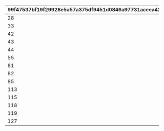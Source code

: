 |99f47537bf19f29928e5a57a375df9451d0846a97731aceea4209967765c0cbc|c4679dab5d3e2ddd8299003503abd21fc8c310d9aa10632cbc64d4e00ed2e16f|250857bcbbdc56113cb7bd57ab47379e112e402aa56781db1ee6ed4f3f6a318c|2003754ddcb5521459810ff80de2b371c78d4edda3a4308ce186ee42f2b9452c|99c2718820eb7a6ceb41584216428a6d52ec359d55ee15abfb25254bd144b657|
| --- | --- | --- | --- | --- |
|28|2020/02/15 15:00:00|2020/03/02 4:59:59|27001|27001|
|33|2021/02/15 23:00:00|2021/03/05 11:59:59|27002|27001|
|42|2021/08/15 15:00:00|2021/09/05 11:59:59|27003|27001|
|43|2021/12/31 12:00:00|2022/01/21 11:59:59|27004|27001|
|44|2022/02/15 15:00:00|2022/03/05 14:59:59|27005|27005|
|55|2022/08/15 15:00:00|2022/09/05 11:59:59|27006|27001|
|81|2022/12/31 12:00:00|2023/01/21 11:59:59|27007|27001|
|82|2023/02/15 15:00:00|2023/03/05 14:59:59|27008|27005|
|85|2023/04/30 12:00:00|2023/05/25 14:59:59|27009|27009|
|113|2023/08/15 15:00:00|2023/09/04 14:59:59|27010|27001|
|115|2023/12/31 12:00:00|2024/01/21 11:59:59|27012|27012|
|118|2024/02/15 00:00:00|2024/03/05 14:59:59|27013|27005|
|119|2024/04/30 12:00:00|2024/05/30 23:59:59|27014|27012|
|127|2024/08/15 15:00:00|2024/09/10 23:59:59|27015|27012|